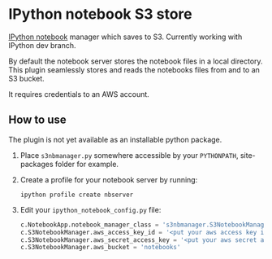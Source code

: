 # IPython notebook S3 store

[IPython notebook](http://ipython.org/ipython-doc/dev/interactive/htmlnotebook.html) manager which saves to S3.
Currently working with IPython dev branch.

By default the notebook server stores the notebook files in a local directory.  
This plugin seamlessly stores and reads the notebooks files from and to an S3 bucket.

It requires credentials to an AWS account.


## How to use

The plugin is not yet available as an installable python package.

1. Place `s3nbmanager.py` somewhere accessible by your `PYTHONPATH`, site-packages folder for example.

2. Create a profile for your notebook server by running:   
    ```
    ipython profile create nbserver
    ```    

3. Edit your `ipython_notebook_config.py` file:

    ```python
    c.NotebookApp.notebook_manager_class = 's3nbmanager.S3NotebookManager'
    c.S3NotebookManager.aws_access_key_id = '<put your aws access key id here>'
    c.S3NotebookManager.aws_secret_access_key = '<put your aws secret access key here>'
    c.S3NotebookManager.aws_bucket = 'notebooks'
    ```

